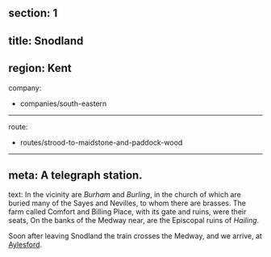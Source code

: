 section: 1
----
title: Snodland
----
region: Kent
----
company:
- companies/south-eastern
----
route:
- routes/strood-to-maidstone-and-paddock-wood
----
meta: A telegraph station.
----
text: In the vicinity are *Burham* and *Burling*, in the church of which are buried many of the Sayes and Nevilles, to whom there are brasses. The farm called Comfort and Billing Place, with its gate and ruins, were their seats, On the banks of the Medway near, are the Episcopal ruins of *Hailing*.

Soon after leaving Snodland the train crosses the Medway, and we arrive, at [Aylesford](/stations/aylesford).
